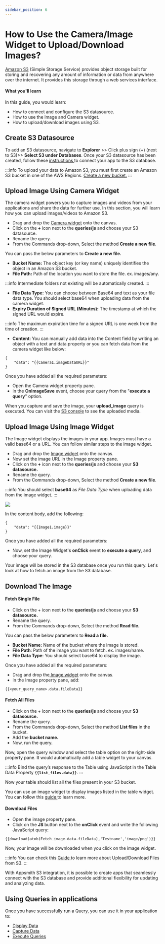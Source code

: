 ```yaml
---
sidebar_position: 6
---
```


# How to Use the Camera/Image Widget to Upload/Download Images?

[Amazon S3](https://aws.amazon.com/s3/?nc2=type\_a) (Simple Storage Service) provides object storage built for storing and recovering any amount of information or data from anywhere over the internet. It provides this storage through a web services interface.

#### **What you'll learn**

In this guide, you would learn:

* How to connect and configure the S3 datasource.
* How to use the Image and Camera widget.
* How to upload/download images using S3.

## Create S3 Datasource

To add an S3 datasource, navigate to **Explorer** >> Click plus sign (**+**) (next to S3)>> **Select S3 under Databases**. Once your S3 datasource has been created, follow these [instructions ](https://docs.appsmith.com/reference/datasources/querying-amazon-s3#connection-settings)to connect your app to the S3 database.

:::info
To upload your data to Amazon S3, you must first create an Amazon S3 bucket in one of the AWS Regions. [Create a new bucket.](https://docs.aws.amazon.com/AmazonS3/latest/userguide/create-bucket-overview.html)
:::

## Upload Image Using Camera Widget

The camera widget powers you to capture images and videos from your applications and share the data for further use. In this section, you will learn how you can upload images/videos to Amazon S3.

<figure>
  <object data="https://www.youtube.com/embed/v43gTz_4Jck?autoplay=0" width='700px' height='385px'></object> 
</figure>

* Drag and drop the [Camera widget](https://docs.appsmith.com/reference/widgets/camera) onto the canvas.
* Click on the **+** icon next to the **queries/js** and choose your S3 datasource.
* Rename the query.
* From the Commands drop-down, Select the method **Create a new file.**

You can pass the below parameters to **Create a new file.**

* **Bucket Name:** The object key (or key name) uniquely identifies the object in an Amazon S3 bucket.
* **File Path:** Path of the location you want to store the file. ex. images/any.

:::info
Intermediate folders not existing will be automatically created.
:::

* **File Data Type:** You can choose between Base64 and text as your file data type. You should select base64 when uploading data from the camera widget.
* **Expiry Duration of Signed URL (Minutes):** The timestamp at which the signed URL would expire.

:::info
The maximum expiration time for a signed URL is one week from the time of creation.
:::

* **Content**: You can manually add data into the Content field by writing an object with a text and data property or you can fetch data from the camera widget like below:

```
{
	"data": "{{Camera1.imageDataURL}}"
}
```

Once you have added all the required parameters:

* Open the Camera widget property pane.
* In the **OnImageSave** event, choose your query from the "**execute a query**" option.

When you capture and save the image, your **upload\_image** query is executed. You can visit the [S3 console](https://s3.console.aws.amazon.com/s3/home) to see the uploaded media.

## Upload Image Using Image Widget

The Image widget displays the images in your app. Images must have a valid base64 or a URL. You can follow similar steps to the image widget.

* Drag and drop the [Image widget](https://docs.appsmith.com/reference/widgets/image) onto the canvas.
* Now set the image URL in the Image property pane.
* Click on the **+** icon next to the **queries/js** and choose your **S3 datasource.**
* Rename the query.
* From the Commands drop-down, Select the method **Create a new file.**

:::info
You should select **base64** as _File Data Type_ when uploading data from the image widget.
:::

<!-- <figure><img src="/img/uploads31.PNG" alt=""/><figcaption></figcaption></figure> -->
![](/img/uploads31.PNG)


In the content body, add the following:

```
{
	"data": "{{Image1.image}}"
}
```

Once you have added all the required parameters:

* Now, set the Image Widget's **onClick** event to **execute a query**, and choose your query.

Your image will be stored in the S3 database once you run this query. Let's look at how to fetch an image from the S3 database.

## Download The Image

#### Fetch Single File

<figure>
  <object data="https://www.youtube.com/embed/dVZEd8p0Y2c?autoplay=0" width='700px' height='385px'></object> 
</figure>

* Click on the + icon next to the **queries/js** and choose your **S3 datasource.**
* Rename the query.
* From the Commands drop-down, Select the method **Read file.**

You can pass the below parameters to **Read a file.**

* **Bucket Name:** Name of the bucket where the image is stored.
* **File Path**: Path of the image you want to fetch. ex. images/name.
* **File Data Type**: You should select base64 to display the image.

Once you have added all the required parameters:

* Drag and drop the[ Image widget](https://docs.appsmith.com/reference/widgets/image) onto the canvas.
* In the Image property pane, add:

```
{{<your_query_name>.data.fileData}}
```

#### Fetch All Files

<figure>
  <object data="https://www.youtube.com/embed/UzV5LZ0kvDQ?autoplay=0" width='700px' height='385px'></object> 
</figure>

* Click on the + icon next to the **queries/js** and choose your **S3 datasource.**
* Rename the query.
* From the Commands drop-down, Select the method **List files** in the bucket.
* Add the **bucket name.**
* Now, run the query.

Now, open the query window and select the table option on the right-side property pane. It would automatically add a table widget to your canvas.

:::info
Bind the query’s response to the Table using JavaScript in the Table Data Property **`{{list_files.data}}`**.
:::

Now your table should list all the files present in your S3 bucket.

You can use an image widget to display images listed in the table widget. You can follow this [guide ](https://docs.appsmith.com/learning-and-resources/how-to-guides/how-to-upload-to-s3)to learn more.

#### Download Files

* Open the image property pane.
* Click on the **JS** button next to the **onClick** event and write the following JavaScript query:

```
{{download(atob(Fetch_image.data.fileData),'Testname','image/png')}}
```

Now, your image will be downloaded when you click on the image widget.

:::info
You can check this [Guide ](how-to-upload-to-s3.md)to learn more about Upload/Download Files from S3.
:::

With Appsmith S3 integration, it is possible to create apps that seamlessly connect with the S3 database and provide additional flexibility for updating and analyzing data.

## Using Queries in applications

Once you have successfully run a Query, you can use it in your application to:

* [Display Data ](../../core-concepts/data-access-and-binding/displaying-data-read/)
* [Capture Data ](../../core-concepts/data-access-and-binding/capturing-data-write/capture-form-data.md)
* [Execute Queries](../../core-concepts/data-access-and-binding/querying-a-database/)
